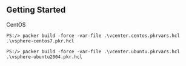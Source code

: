 ## Getting Started

CentOS
``` pwsh
PS:/> packer build -force -var-file .\vcenter.centos.pkrvars.hcl .\vsphere-centos7.pkr.hcl
```


``` pwsh
PS:/> packer build -force -var-file .\vcenter.ubuntu.pkrvars.hcl .\vsphere-ubuntu2004.pkr.hcl
```